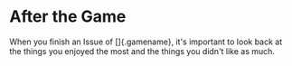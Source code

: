 # After the Game

When you finish an Issue of []{.gamename}, it's important to look
back at the things you enjoyed the most and the things you didn't 
like as much.

